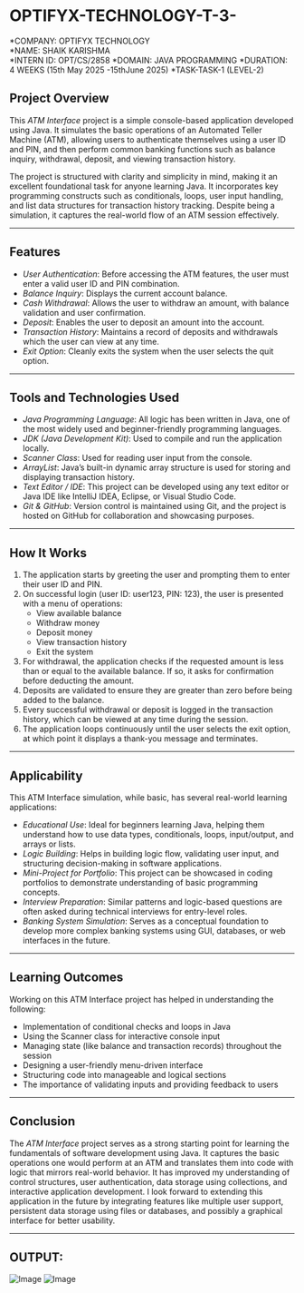 # OPTIFYX-TECHNOLOGY-T-3-

*COMPANY: OPTIFYX TECHNOLOGY  
*NAME: SHAIK KARISHMA  
*INTERN ID: OPT/CS/2858 
*DOMAIN: JAVA PROGRAMMING 
*DURATION: 4 WEEKS (15th May 2025 -15thJune 2025)
*TASK-TASK-1 (LEVEL-2)

## Project Overview
This *ATM Interface* project is a simple console-based application developed using Java. It simulates the basic operations of an Automated Teller Machine (ATM), allowing users to authenticate themselves using a user ID and PIN, and then perform common banking functions such as balance inquiry, withdrawal, deposit, and viewing transaction history.

The project is structured with clarity and simplicity in mind, making it an excellent foundational task for anyone learning Java. It incorporates key programming constructs such as conditionals, loops, user input handling, and list data structures for transaction history tracking. Despite being a simulation, it captures the real-world flow of an ATM session effectively.

---

## Features

- *User Authentication*: Before accessing the ATM features, the user must enter a valid user ID and PIN combination.
- *Balance Inquiry*: Displays the current account balance.
- *Cash Withdrawal*: Allows the user to withdraw an amount, with balance validation and user confirmation.
- *Deposit*: Enables the user to deposit an amount into the account.
- *Transaction History*: Maintains a record of deposits and withdrawals which the user can view at any time.
- *Exit Option*: Cleanly exits the system when the user selects the quit option.

---

## Tools and Technologies Used

- *Java Programming Language*: All logic has been written in Java, one of the most widely used and beginner-friendly programming languages.
- *JDK (Java Development Kit)*: Used to compile and run the application locally.
- *Scanner Class*: Used for reading user input from the console.
- *ArrayList*: Java’s built-in dynamic array structure is used for storing and displaying transaction history.
- *Text Editor / IDE*: This project can be developed using any text editor or Java IDE like IntelliJ IDEA, Eclipse, or Visual Studio Code.
- *Git & GitHub*: Version control is maintained using Git, and the project is hosted on GitHub for collaboration and showcasing purposes.

---

## How It Works

1. The application starts by greeting the user and prompting them to enter their user ID and PIN.
2. On successful login (user ID: user123, PIN: 123), the user is presented with a menu of operations:
   - View available balance
   - Withdraw money
   - Deposit money
   - View transaction history
   - Exit the system
3. For withdrawal, the application checks if the requested amount is less than or equal to the available balance. If so, it asks for confirmation before deducting the amount.
4. Deposits are validated to ensure they are greater than zero before being added to the balance.
5. Every successful withdrawal or deposit is logged in the transaction history, which can be viewed at any time during the session.
6. The application loops continuously until the user selects the exit option, at which point it displays a thank-you message and terminates.

---

## Applicability

This ATM Interface simulation, while basic, has several real-world learning applications:

- *Educational Use*: Ideal for beginners learning Java, helping them understand how to use data types, conditionals, loops, input/output, and arrays or lists.
- *Logic Building*: Helps in building logic flow, validating user input, and structuring decision-making in software applications.
- *Mini-Project for Portfolio*: This project can be showcased in coding portfolios to demonstrate understanding of basic programming concepts.
- *Interview Preparation*: Similar patterns and logic-based questions are often asked during technical interviews for entry-level roles.
- *Banking System Simulation*: Serves as a conceptual foundation to develop more complex banking systems using GUI, databases, or web interfaces in the future.

---

## Learning Outcomes

Working on this ATM Interface project has helped in understanding the following:

- Implementation of conditional checks and loops in Java
- Using the Scanner class for interactive console input
- Managing state (like balance and transaction records) throughout the session
- Designing a user-friendly menu-driven interface
- Structuring code into manageable and logical sections
- The importance of validating inputs and providing feedback to users

---

## Conclusion

The *ATM Interface* project serves as a strong starting point for learning the fundamentals of software development using Java. It captures the basic operations one would perform at an ATM and translates them into code with logic that mirrors real-world behavior. It has improved my understanding of control structures, user authentication, data storage using collections, and interactive application development. I look forward to extending this application in the future by integrating features like multiple user support, persistent data storage using files or databases, and possibly a graphical interface for better usability.

---

## OUTPUT:

![Image](https://github.com/user-attachments/assets/fe5712fb-27ea-4ff0-98f0-2e552375711e)
![Image](https://github.com/user-attachments/assets/597b2174-8684-4c7f-8aac-ac1be5c54176)
